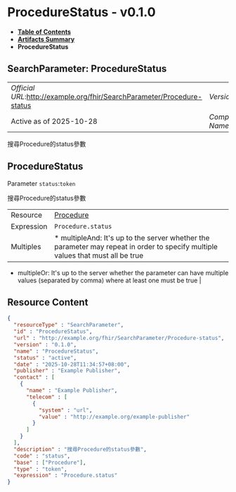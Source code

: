 # ProcedureStatus - v0.1.0

* [**Table of Contents**](toc.md)
* [**Artifacts Summary**](artifacts.md)
* **ProcedureStatus**

## SearchParameter: ProcedureStatus 

| | |
| :--- | :--- |
| *Official URL*:http://example.org/fhir/SearchParameter/Procedure-status | *Version*:0.1.0 |
| Active as of 2025-10-28 | *Computable Name*:ProcedureStatus |

 
搜尋Procedure的status參數 

## ProcedureStatus

Parameter `status`:`token`

搜尋Procedure的status參數

| | |
| :--- | :--- |
| Resource | [Procedure](http://hl7.org/fhir/R4/procedure.html) |
| Expression | `Procedure.status` |
| Multiples | * multipleAnd: It's up to the server whether the parameter may repeat in order to specify multiple values that must all be true
* multipleOr: It's up to the server whether the parameter can have multiple values (separated by comma) where at least one must be true
 |



## Resource Content

```json
{
  "resourceType" : "SearchParameter",
  "id" : "ProcedureStatus",
  "url" : "http://example.org/fhir/SearchParameter/Procedure-status",
  "version" : "0.1.0",
  "name" : "ProcedureStatus",
  "status" : "active",
  "date" : "2025-10-28T11:34:57+08:00",
  "publisher" : "Example Publisher",
  "contact" : [
    {
      "name" : "Example Publisher",
      "telecom" : [
        {
          "system" : "url",
          "value" : "http://example.org/example-publisher"
        }
      ]
    }
  ],
  "description" : "搜尋Procedure的status參數",
  "code" : "status",
  "base" : ["Procedure"],
  "type" : "token",
  "expression" : "Procedure.status"
}

```
